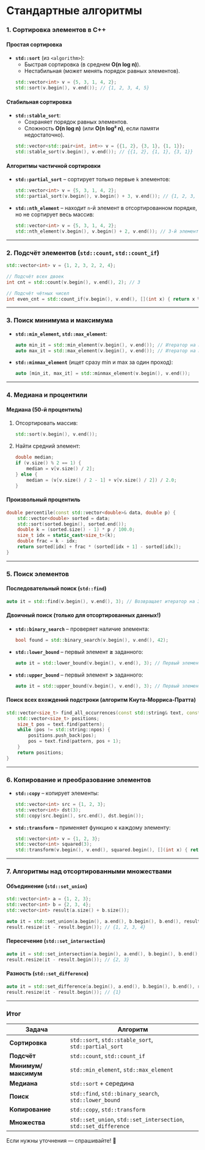 # Стандартные алгоритмы

### **1. Сортировка элементов в C++**

#### **Простая сортировка**
- **`std::sort`** (из `<algorithm>`):
    - Быстрая сортировка (в среднем **O(n log n)**).
    - Нестабильная (может менять порядок равных элементов).
  ```c++
  std::vector<int> v = {5, 3, 1, 4, 2};
  std::sort(v.begin(), v.end()); // {1, 2, 3, 4, 5}
  ```

#### **Стабильная сортировка**
- **`std::stable_sort`**:
    - Сохраняет порядок равных элементов.
    - Сложность **O(n log n)** (или **O(n log² n)**, если памяти недостаточно).
  ```c++
  std::vector<std::pair<int, int>> v = {{1, 2}, {3, 1}, {1, 1}};
  std::stable_sort(v.begin(), v.end()); // {{1, 2}, {1, 1}, {3, 1}}
  ```

#### **Алгоритмы частичной сортировки**
- **`std::partial_sort`** – сортирует только первые `k` элементов:
  ```c++
  std::vector<int> v = {5, 3, 1, 4, 2};
  std::partial_sort(v.begin(), v.begin() + 3, v.end()); // {1, 2, 3, 5, 4}
  ```
- **`std::nth_element`** – находит `n`-й элемент в отсортированном порядке, но не сортирует весь массив:
  ```c++
  std::vector<int> v = {5, 3, 1, 4, 2};
  std::nth_element(v.begin(), v.begin() + 2, v.end()); // 3-й элемент (2) на своём месте
  ```

---

### **2. Подсчёт элементов (`std::count`, `std::count_if`)**
```c++
std::vector<int> v = {1, 2, 3, 2, 2, 4};

// Подсчёт всех двоек
int cnt = std::count(v.begin(), v.end(), 2); // 3

// Подсчёт чётных чисел
int even_cnt = std::count_if(v.begin(), v.end(), [](int x) { return x % 2 == 0; }); // 4
```

---

### **3. Поиск минимума и максимума**
- **`std::min_element`, `std::max_element`**:
  ```c++
  auto min_it = std::min_element(v.begin(), v.end()); // Итератор на минимальный элемент
  auto max_it = std::max_element(v.begin(), v.end()); // Итератор на максимальный элемент
  ```
- **`std::minmax_element`** (ищет сразу min и max за один проход):
  ```c++
  auto [min_it, max_it] = std::minmax_element(v.begin(), v.end());
  ```

---

### **4. Медиана и процентили**
#### **Медиана (50-й процентиль)**
1. Отсортировать массив:
   ```c++
   std::sort(v.begin(), v.end());
   ```
2. Найти средний элемент:
   ```c++
   double median;
   if (v.size() % 2 == 1) {
       median = v[v.size() / 2];
   } else {
       median = (v[v.size() / 2 - 1] + v[v.size() / 2]) / 2.0;
   }
   ```

#### **Произвольный процентиль**
```c++
double percentile(const std::vector<double>& data, double p) {
    std::vector<double> sorted = data;
    std::sort(sorted.begin(), sorted.end());
    double k = (sorted.size() - 1) * p / 100.0;
    size_t idx = static_cast<size_t>(k);
    double frac = k - idx;
    return sorted[idx] + frac * (sorted[idx + 1] - sorted[idx]);
}
```

---

### **5. Поиск элементов**
#### **Последовательный поиск (`std::find`)**
```c++
auto it = std::find(v.begin(), v.end(), 3); // Возвращает итератор на 3 или `end()`
```

#### **Двоичный поиск (только для отсортированных данных!)**
- **`std::binary_search`** – проверяет наличие элемента:
  ```c++
  bool found = std::binary_search(v.begin(), v.end(), 42);
  ```
- **`std::lower_bound`** – первый элемент **≥** заданного:
  ```c++
  auto it = std::lower_bound(v.begin(), v.end(), 3); // Первый элемент >= 3
  ```
- **`std::upper_bound`** – первый элемент **>** заданного:
  ```c++
  auto it = std::upper_bound(v.begin(), v.end(), 3); // Первый элемент > 3
  ```

#### **Поиск всех вхождений подстроки (алгоритм Кнута-Морриса-Пратта)**
```c++
std::vector<size_t> find_all_occurrences(const std::string& text, const std::string& pattern) {
    std::vector<size_t> positions;
    size_t pos = text.find(pattern);
    while (pos != std::string::npos) {
        positions.push_back(pos);
        pos = text.find(pattern, pos + 1);
    }
    return positions;
}
```

---

### **6. Копирование и преобразование элементов**
- **`std::copy`** – копирует элементы:
  ```c++
  std::vector<int> src = {1, 2, 3};
  std::vector<int> dst(3);
  std::copy(src.begin(), src.end(), dst.begin());
  ```
- **`std::transform`** – применяет функцию к каждому элементу:
  ```c++
  std::vector<int> v = {1, 2, 3};
  std::vector<int> squared(3);
  std::transform(v.begin(), v.end(), squared.begin(), [](int x) { return x * x; });
  ```

---

### **7. Алгоритмы над отсортированными множествами**
#### **Объединение (`std::set_union`)**
```c++
std::vector<int> a = {1, 2, 3};
std::vector<int> b = {2, 3, 4};
std::vector<int> result(a.size() + b.size());

auto it = std::set_union(a.begin(), a.end(), b.begin(), b.end(), result.begin());
result.resize(it - result.begin()); // {1, 2, 3, 4}
```

#### **Пересечение (`std::set_intersection`)**
```c++
auto it = std::set_intersection(a.begin(), a.end(), b.begin(), b.end(), result.begin());
result.resize(it - result.begin()); // {2, 3}
```

#### **Разность (`std::set_difference`)**
```c++
auto it = std::set_difference(a.begin(), a.end(), b.begin(), b.end(), result.begin());
result.resize(it - result.begin()); // {1}
```

---

### **Итог**
| Задача | Алгоритм |
|--------|----------|
| **Сортировка** | `std::sort`, `std::stable_sort`, `std::partial_sort` |
| **Подсчёт** | `std::count`, `std::count_if` |
| **Минимум/максимум** | `std::min_element`, `std::max_element` |
| **Медиана** | `std::sort` + середина |
| **Поиск** | `std::find`, `std::binary_search`, `std::lower_bound` |
| **Копирование** | `std::copy`, `std::transform` |
| **Множества** | `std::set_union`, `std::set_intersection`, `std::set_difference` |

Если нужны уточнения — спрашивайте! 🚀
